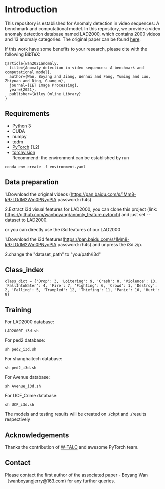 # Introduction
This repository is established for Anomaly detection in video sequences: A benchmark and computational model. In this repository, we provide a video anomaly detection database named LAD2000, which contains 2000 videos and 13 anomaly categories. The original paper can be found [here]().

If this work have some benefits to your research, please cite with the following BibTeX:

```
@article{wan2021anomaly,
  title={Anomaly detection in video sequences: A benchmark and computational model},
  author={Wan, Boyang and Jiang, Wenhui and Fang, Yuming and Luo, Zhiyuan and Ding, Guanqun},
  journal={IET Image Processing},
  year={2021},
  publisher={Wiley Online Library}
}
```


## Requirements
* Python 3
* CUDA
* numpy
* tqdm
* [PyTorch](http://pytorch.org/) (1.2)
* [torchvision](http://pytorch.org/)  
Recommend: the environment can be established by run

```
conda env create -f environment.yaml
```


## Data preparation


1.Download the original videos (https://pan.baidu.com/s/1Mm8-k9zLOdM2Wm0PNygPlA password: rh4s) 

2.Extract i3d visual features for LAD2000, you can clone this project (link: https://github.com/wanboyang/anomly_feature.pytorch) and just set --dataset to LAD2000.

or you can directly use the i3d features of our LAD2000

1.Download the i3d features(https://pan.baidu.com/s/1Mm8-k9zLOdM2Wm0PNygPlA password: rh4s) and unpress the i3d.zip.

2.change the "dataset_path" to "you/path/i3d"



## Class_index
```
class_dict = {'Drop': 3, 'Loitering': 9, 'Crash': 0, 'Violence': 13, 'FallIntoWater': 4, 'Fire': 7, 'Fighting': 6, 'Crowd': 1, 'Destroy': 2, 'Falling': 5, 'Trampled': 12, 'Thiefing': 11, 'Panic': 10, 'Hurt': 8}

```

## Training

For LAD2000 database:

```
LAD2000T_i3d.sh
```

For ped2 database:

```
sh ped2_i3d.sh
```

For shanghaitech database:

```
sh ped2_i3d.sh
```

For Avenue database:

```
sh Avenue_i3d.sh
```

For UCF_Crime database:


```
sh UCF_i3d.sh
```

The models and testing results will be created on ./ckpt and ./results respectively

## Acknowledgements
Thanks the contribution of [W-TALC](https://github.com/sujoyp/wtalc-pytorch) and awesome PyTorch team.

## Contact
Please contact the first author of the associated paper - Boyang Wan （wanboyangjerry@163.com) for any further queries.
